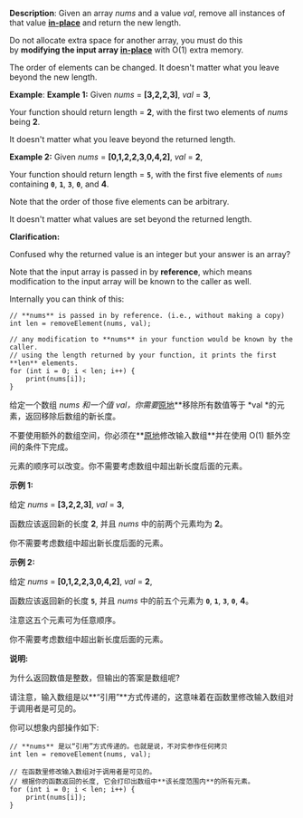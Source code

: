 __Description__:
Given an array *nums* and a value *val*, remove all instances of that value [**in-place**](https://en.wikipedia.org/wiki/In-place_algorithm) and return the new length.

Do not allocate extra space for another array, you must do this by **modifying the input array [in-place](https://en.wikipedia.org/wiki/In-place_algorithm)** with O(1) extra memory.

The order of elements can be changed. It doesn't matter what you leave beyond the new length.

__Example__:
**Example 1:**
Given *nums* = **[3,2,2,3]**, *val* = **3**,

Your function should return length = **2**, with the first two elements of *nums* being **2**.

It doesn't matter what you leave beyond the returned length.

**Example 2:**
Given *nums* = **[0,1,2,2,3,0,4,2]**, *val* = **2**,

Your function should return length = **`5`**, with the first five elements of *`nums`* containing **`0`**, **`1`**, **`3`**, **`0`**, and **4**.

Note that the order of those five elements can be arbitrary.

It doesn't matter what values are set beyond the returned length.

**Clarification:**

Confused why the returned value is an integer but your answer is an array?

Note that the input array is passed in by **reference**, which means modification to the input array will be known to the caller as well.

Internally you can think of this:
```
// **nums** is passed in by reference. (i.e., without making a copy)
int len = removeElement(nums, val);

// any modification to **nums** in your function would be known by the caller.
// using the length returned by your function, it prints the first **len** elements.
for (int i = 0; i < len; i++) {
    print(nums[i]);
}
```

给定一个数组 *nums *和一个值 *val*，你需要**[原地](https://baike.baidu.com/item/%E5%8E%9F%E5%9C%B0%E7%AE%97%E6%B3%95)**移除所有数值等于 *val *的元素，返回移除后数组的新长度。

不要使用额外的数组空间，你必须在**[原地](https://baike.baidu.com/item/%E5%8E%9F%E5%9C%B0%E7%AE%97%E6%B3%95)修改输入数组**并在使用 O(1) 额外空间的条件下完成。

元素的顺序可以改变。你不需要考虑数组中超出新长度后面的元素。

**示例 1:**

给定 *nums* = **[3,2,2,3]**, *val* = **3**,

函数应该返回新的长度 **2**, 并且 *nums* 中的前两个元素均为 **2**。

你不需要考虑数组中超出新长度后面的元素。


**示例 2:**

给定 *nums* = **[0,1,2,2,3,0,4,2]**, *val* = **2**,

函数应该返回新的长度 **`5`**, 并且 *nums* 中的前五个元素为 **`0`**, **`1`**, **`3`**, **`0`**, **4**。

注意这五个元素可为任意顺序。

你不需要考虑数组中超出新长度后面的元素。

**说明:**

为什么返回数值是整数，但输出的答案是数组呢?

请注意，输入数组是以**“引用”**方式传递的，这意味着在函数里修改输入数组对于调用者是可见的。

你可以想象内部操作如下:
```
// **nums** 是以“引用”方式传递的。也就是说，不对实参作任何拷贝
int len = removeElement(nums, val);

// 在函数里修改输入数组对于调用者是可见的。
// 根据你的函数返回的长度, 它会打印出数组中**该长度范围内**的所有元素。
for (int i = 0; i < len; i++) {
    print(nums[i]);
}
```
